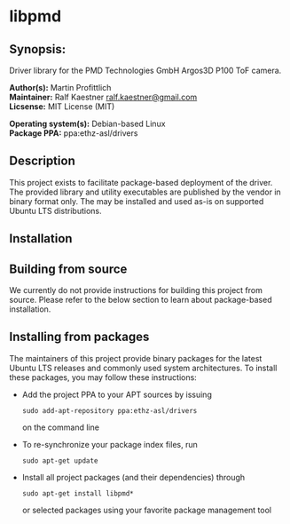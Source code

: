 # libpmd

## Synopsis:

Driver library for the PMD Technologies GmbH Argos3D P100 ToF camera.

**Author(s):** Martin Profittlich
<br/>
**Maintainer:** Ralf Kaestner <ralf.kaestner@gmail.com>
<br/>
**Licsense:** MIT License (MIT)

**Operating system(s):** Debian-based Linux
<br/>
**Package PPA:** ppa:ethz-asl/drivers

## Description

This project exists to facilitate package-based deployment of the driver.
The provided library and utility executables are published by the vendor
in binary format only. The may be installed and used as-is on supported
Ubuntu LTS distributions.

## Installation

## Building from source

We currently do not provide instructions for building this project from
source. Please refer to the below section to learn about package-based
installation.

## Installing from packages

The maintainers of this project provide binary packages for the latest
Ubuntu LTS releases and commonly used system architectures. To install
these packages, you may follow these instructions:

* Add the project PPA to your APT sources by issuing 

  ```
  sudo add-apt-repository ppa:ethz-asl/drivers
  ```

  on the command line

* To re-synchronize your package index files, run

  ```
  sudo apt-get update
  ```

* Install all project packages (and their dependencies) through

  ```
  sudo apt-get install libpmd*
  ```

  or selected packages using your favorite package management tool
